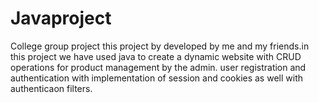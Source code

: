 # Javaproject
College group project 
this project by developed by me and my friends.in this project we have used java to create a dynamic website with CRUD operations for product management by the admin.
user registration and authentication with implementation of session and cookies as well with authenticaon filters.
